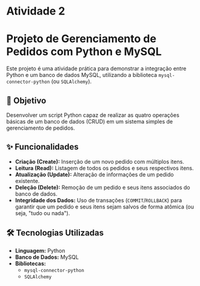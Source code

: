 # Atividade 2

# Projeto de Gerenciamento de Pedidos com Python e MySQL

Este projeto é uma atividade prática para demonstrar a integração entre Python e um banco de dados MySQL, utilizando a biblioteca `mysql-connector-python` (ou `SQLAlchemy`).

## 🎯 Objetivo

Desenvolver um script Python capaz de realizar as quatro operações básicas de um banco de dados (CRUD) em um sistema simples de gerenciamento de pedidos.

## ✨ Funcionalidades

-   **Criação (Create):** Inserção de um novo pedido com múltiplos itens.
-   **Leitura (Read):** Listagem de todos os pedidos e seus respectivos itens.
-   **Atualização (Update):** Alteração de informações de um pedido existente.
-   **Deleção (Delete):** Remoção de um pedido e seus itens associados do banco de dados.
-   **Integridade dos Dados:** Uso de transações (`COMMIT`/`ROLLBACK`) para garantir que um pedido e seus itens sejam salvos de forma atômica (ou seja, "tudo ou nada").

## 🛠️ Tecnologias Utilizadas

-   **Linguagem:** Python
-   **Banco de Dados:** MySQL
-   **Bibliotecas:**
    -   `mysql-connector-python`
    -   `SQLAlchemy`
